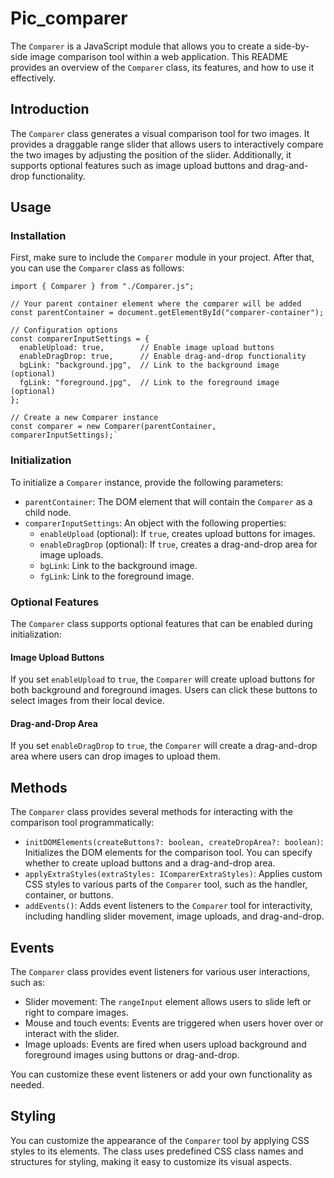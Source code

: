 # Pic_comparer

The `Comparer` is a JavaScript module that allows you to create a side-by-side image comparison tool within a web application. This README provides an overview of the `Comparer` class, its features, and how to use it effectively.

## Introduction

The `Comparer` class generates a visual comparison tool for two images. It provides a draggable range slider that allows users to interactively compare the two images by adjusting the position of the slider. Additionally, it supports optional features such as image upload buttons and drag-and-drop functionality.

## Usage

### Installation

First, make sure to include the `Comparer` module in your project. After that, you can use the `Comparer` class as follows:

    import { Comparer } from "./Comparer.js";

    // Your parent container element where the comparer will be added
    const parentContainer = document.getElementById("comparer-container");

    // Configuration options
    const comparerInputSettings = {
      enableUpload: true,        // Enable image upload buttons
      enableDragDrop: true,      // Enable drag-and-drop functionality
      bgLink: "background.jpg",  // Link to the background image (optional)
      fgLink: "foreground.jpg",  // Link to the foreground image (optional)
    };

    // Create a new Comparer instance
    const comparer = new Comparer(parentContainer, comparerInputSettings);`

### Initialization

To initialize a `Comparer` instance, provide the following parameters:

- `parentContainer`: The DOM element that will contain the `Comparer` as a child node.
- `comparerInputSettings`: An object with the following properties:
  - `enableUpload` (optional): If `true`, creates upload buttons for images.
  - `enableDragDrop` (optional): If `true`, creates a drag-and-drop area for image uploads.
  - `bgLink`: Link to the background image.
  - `fgLink`: Link to the foreground image.

### Optional Features

The `Comparer` class supports optional features that can be enabled during initialization:

#### Image Upload Buttons

If you set `enableUpload` to `true`, the `Comparer` will create upload buttons for both background and foreground images. Users can click these buttons to select images from their local device.

#### Drag-and-Drop Area

If you set `enableDragDrop` to `true`, the `Comparer` will create a drag-and-drop area where users can drop images to upload them.

## Methods

The `Comparer` class provides several methods for interacting with the comparison tool programmatically:

- `initDOMElements(createButtons?: boolean, createDropArea?: boolean)`: Initializes the DOM elements for the comparison tool. You can specify whether to create upload buttons and a drag-and-drop area.
- `applyExtraStyles(extraStyles: IComparerExtraStyles)`: Applies custom CSS styles to various parts of the `Comparer` tool, such as the handler, container, or buttons.
- `addEvents()`: Adds event listeners to the `Comparer` tool for interactivity, including handling slider movement, image uploads, and drag-and-drop.

## Events

The `Comparer` class provides event listeners for various user interactions, such as:

- Slider movement: The `rangeInput` element allows users to slide left or right to compare images.
- Mouse and touch events: Events are triggered when users hover over or interact with the slider.
- Image uploads: Events are fired when users upload background and foreground images using buttons or drag-and-drop.

You can customize these event listeners or add your own functionality as needed.

## Styling

You can customize the appearance of the `Comparer` tool by applying CSS styles to its elements. The class uses predefined CSS class names and structures for styling, making it easy to customize its visual aspects.
